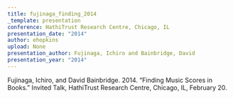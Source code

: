 ```yaml
---
title: fujinaga_finding_2014
_template: presentation
conference: HathiTrust Research Centre, Chicago, IL
presentation_date: "2014"
author: ehopkins
upload: None
presentation_author: Fujinaga, Ichiro and Bainbridge, David
presentation_year: "2014"
---
```

Fujinaga, Ichiro, and David Bainbridge. 2014. “Finding Music Scores in Books.” Invited Talk, HathiTrust Research Centre, Chicago, IL, February 20.